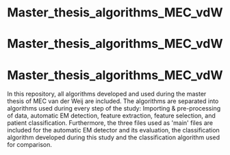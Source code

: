 ﻿# Master_thesis_algorithms_MEC_vdW
# Master_thesis_algorithms_MEC_vdW
# Master_thesis_algorithms_MEC_vdW
In this repository, all algorithms developed and used during the master thesis of MEC van der Weij are included. The algorithms are separated into algorithms used during every step of the study: Importing & pre-processing of data, automatic EM detection, feature extraction, feature selection, and patient classification. Furthermore, the three files used as 'main' files are included for the automatic EM detector and its evaluation, the classification algorithm developed during this study and the classification algorithm used for comparison.
